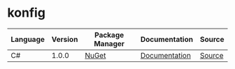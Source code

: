 # konfig

|Language|Version|Package Manager|Documentation|Source|
|-|-|-|-|-|
|C#|1.0.0|[NuGet](https://nuget.org/packages/CsharpBodyWithObjectField.Net/1.0.0)|[Documentation](https://github.com/konfig-dev/konfig/tree/main/csharp/README.md)|[Source](https://github.com/konfig-dev/konfig/tree/main/csharp)|